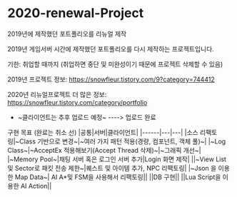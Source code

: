 # 2020-renewal-Project
2019년에 제작했던 포트폴리오를 리뉴얼 제작


2019년 게임서버 시간에 제작했던 포트폴리오를 다시 제작하는 프로젝트입니다.

기한: 취업할 때까지 (취업하면 중단 및 미완성이기 때문에 프로젝트 삭제할 수 있음)

2019년 프로젝트 정보: https://snowfleur.tistory.com/9?category=744412

2020년 리뉴얼프로젝트 더 많은 정보: https://snowfleur.tistory.com/category/portfolio

* ~클라이언트는 추후 업로드 예정~ ----> 업로드 완료

구현 목표 (완료는 취소 선)
|공통|서버|클라이언트|
|------|---|---|
|소스 리팩토링|~Class 기반으로 변경~|~여러 가지 패턴 적용(경량, 컴포넌트, 객체 풀)~|
|~Log Class~|~AcceptEx 적용해보기(Accept Thread 삭제)~|~그래픽 개선~|
|~Memory Pool~|채팅 서버 혹은 로그인 서버 추가|Login 화면 제작|
||~View List 및 Sector로 패킷 전송 제한~|퀘스트 및 아이템 추가, NPC 리팩토링|
|~Json 을 이용한 Map Data~| AI A*및 FSM을 사용해서 리팩토링||
||DB 구현||
||Lua Script을 이용한 AI Action||
